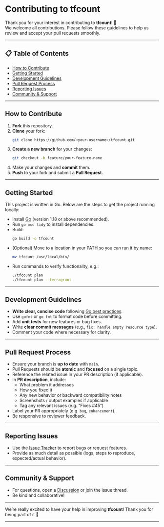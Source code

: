 # Contributing to tfcount

Thank you for your interest in contributing to **tfcount**! 🎉  
We welcome all contributions.
Please follow these guidelines to help us review and accept your pull requests smoothly.

---

## 📋 Table of Contents

- [How to Contribute](#how-to-contribute)
- [Getting Started](#getting-started)
- [Development Guidelines](#development-guidelines)
- [Pull Request Process](#pull-request-process)
- [Reporting Issues](#reporting-issues)
- [Community & Support](#community--support)

---

## How to Contribute

1. **Fork** this repository.
2. **Clone** your fork:  
   ```sh
   git clone https://github.com/<your-username>/tfcount.git
   ```
3. **Create a new branch** for your changes:  
   ```sh
   git checkout -b feature/your-feature-name
   ```
4. Make your changes and **commit** them.
5. **Push** to your fork and submit a **Pull Request**.

---

## Getting Started

This project is written in Go. Below are the steps to get the project running locally:
- Install [Go](https://golang.org/dl/) (version 1.18 or above recommended).
- Run `go mod tidy` to install dependencies.
- Build:  
  ```sh
  go build -o tfcount
  ```
- (Optional) Move to a location in your PATH so you can run it by name:
  ```sh
  mv tfcount /usr/local/bin/
  ```
- Run commands to verify functionality, e.g.:
  ```sh
  ./tfcount plan
  ./tfcount plan --terragrunt
  ```

---

## Development Guidelines

- **Write clear, concise code** following [Go best practices](https://github.com/golang/go/wiki/CodeReviewComments).
- Use `gofmt` or `go fmt` to format code before committing.
- Add **unit tests** for new features or bug fixes.
- Write **clear commit messages** (e.g., `fix: handle empty resource type`).
- Comment your code where necessary for clarity.

---

## Pull Request Process

- Ensure your branch is **up to date** with `main`.
- Pull Requests should be **atomic** and **focused** on a single topic.
- Reference the related issue in your PR description (if applicable).
- In **PR description**, include:
  - What problem it addresses
  - How you fixed it
  - Any new behavior or backward compatibility notes
  - Screenshots / output examples if applicable
  - Tag any relevant issues (e.g. “Fixes #45”)
- Label your PR appropriately (e.g. `bug`, `enhancement`).
- Be responsive to reviewer feedback.

---

## Reporting Issues

- Use the [Issue Tracker](https://github.com/harshagr64/tfcount/issues) to report bugs or request features.
- Provide as much detail as possible (logs, steps to reproduce, expected/actual behavior).

---

## Community & Support

- For questions, open a [Discussion](https://github.com/harshagr64/tfcount/discussions) or join the issue thread.
- Be kind and collaborative!

---

We’re really excited to have your help in improving **tfcount**! Thank you for being part of it 🎉

---
